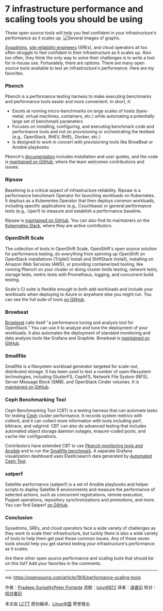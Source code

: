 [#]: collector: (lujun9972)
[#]: translator: ( )
[#]: reviewer: ( )
[#]: publisher: ( )
[#]: url: ( )
[#]: subject: (7 infrastructure performance and scaling tools you should be using)
[#]: via: (https://opensource.com/article/19/6/performance-scaling-tools)
[#]: author: (Pradeep SurisettyPeter Portante https://opensource.com/users/psuriset/users/aakarsh/users/portante/users/anaga)

7 infrastructure performance and scaling tools you should be using
======
These open source tools will help you feel confident in your
infrastructure's performance as it scales up.
![Several images of graphs.][1]

[Sysadmins][2], [site reliability engineers][3] (SREs), and cloud operators all too often struggle to feel confident in their infrastructure as it scales up. Also too often, they think the only way to solve their challenges is to write a tool for in-house use. Fortunately, there are options. There are many open source tools available to test an infrastructure's performance. Here are my favorites.

### Pbench

Pbench is a performance testing harness to make executing benchmarks and performance tools easier and more convenient. In short, it:

  * Excels at running micro-benchmarks on large scales of hosts (bare-metal, virtual machines, containers, etc.) while automating a potentially large set of benchmark parameters
  * Focuses on installing, configuring, and executing benchmark code and performance tools and not on provisioning or orchestrating the testbed (e.g., OpenStack, RHEV, RHEL, Docker, etc.)
  * Is designed to work in concert with provisioning tools like BrowBeat or Ansible playbooks



Pbench's [documentation][4] includes installation and user guides, and the code is [maintained on GitHub][5], where the team welcomes contributions and issues.

### Ripsaw

Baselining is a critical aspect of infrastructure reliability. Ripsaw is a performance benchmark Operator for launching workloads on Kubernetes. It deploys as a Kuberentes Operator that then deploys common workloads, including specific applications (e.g., Couchbase) or general performance tests (e.g., Uperf) to measure and establish a performance baseline.

Ripsaw is [maintained on GitHub][6]. You can also find its maintainers on the [Kubernetes Slack][7], where they are active contributors.

### OpenShift Scale

The collection of tools in OpenShift Scale, OpenShift's open source solution for performance testing, do everything from spinning up OpenShift on OpenStack installations (TripleO Install and ShiftStack Install), installing on Amazon Web Services (AWS), or providing containerized tooling, like running Pbench on your cluster or doing cluster limits testing, network tests, storage tests, metric tests with Prometheus, logging, and concurrent build testing.

Scale's CI suite is flexible enough to both add workloads and include your workloads when deploying to Azure or anywhere else you might run. You can see the full suite of tools [on GitHub][8].

### Browbeat

[Browbeat][9] calls itself "a performance tuning and analysis tool for OpenStack." You can use it to analyze and tune the deployment of your workloads. It also automates the deployment of standard monitoring and data analysis tools like Grafana and Graphite. Browbeat is [maintained on GitHub][10].

### Smallfile

Smallfile is a filesystem workload generator targeted for scale-out, distributed storage. It has been used to test a number of open filesystem technologies, including GlusterFS, CephFS, Network File System (NFS), Server Message Block (SMB), and OpenStack Cinder volumes. It is [maintained on GitHub][11].

### Ceph Benchmarking Tool

Ceph Benchmarking Tool (CBT) is a testing harness that can automate tasks for testing [Ceph][12] cluster performance. It records system metrics with collectl, and it can collect more information with tools including perf, blktrace, and valgrind. CBT can also do advanced testing that includes automated object storage daemon outages, erasure-coded pools, and cache-tier configurations.

Contributors have extended CBT to use [Pbench monitoring tools and Ansible][13] and to run the [Smallfile benchmark][14]. A separate Grafana visualization dashboard uses Elasticsearch data generated by [Automated Ceph Test][15].

### satperf

Satellite-performance (satperf) is a set of Ansible playbooks and helper scripts to deploy Satellite 6 environments and measure the performance of selected actions, such as concurrent registrations, remote execution, Puppet operations, repository synchronizations and promotions, and more. You can find Satperf [on GitHub][16].

### Conclusion

Sysadmins, SREs, and cloud operators face a wide variety of challenges as they work to scale their infrastructure, but luckily there is also a wide variety of tools to help them get past those common issues. Any of these seven tools should help you get started testing your infrastructure's performance as it scales.

Are there other open source performance and scaling tools that should be on this list? Add your favorites in the comments.

--------------------------------------------------------------------------------

via: https://opensource.com/article/19/6/performance-scaling-tools

作者：[Pradeep SurisettyPeter Portante][a]
选题：[lujun9972][b]
译者：[译者ID](https://github.com/译者ID)
校对：[校对者ID](https://github.com/校对者ID)

本文由 [LCTT](https://github.com/LCTT/TranslateProject) 原创编译，[Linux中国](https://linux.cn/) 荣誉推出

[a]: https://opensource.com/users/psuriset/users/aakarsh/users/portante/users/anaga
[b]: https://github.com/lujun9972
[1]: https://opensource.com/sites/default/files/styles/image-full-size/public/lead-images/containers_scale_performance.jpg?itok=R7jyMeQf (Several images of graphs.)
[2]: /16/12/yearbook-10-open-source-sysadmin-tools
[3]: /article/19/5/life-performance-engineer
[4]: https://distributed-system-analysis.github.io/pbench/
[5]: https://github.com/distributed-system-analysis/pbench
[6]: https://github.com/cloud-bulldozer/ripsaw
[7]: https://github.com/cloud-bulldozer/ripsaw#community
[8]: https://github.com/openshift-scale
[9]: https://browbeatproject.org/
[10]: https://github.com/cloud-bulldozer/browbeat
[11]: https://github.com/distributed-system-analysis/smallfile
[12]: https://ceph.com/
[13]: https://github.com/acalhounRH/cbt
[14]: https://nuget.pkg.github.com/bengland2/cbt/tree/smallfile
[15]: https://github.com/acalhounRH/automated_ceph_test
[16]: https://github.com/redhat-performance/satperf
